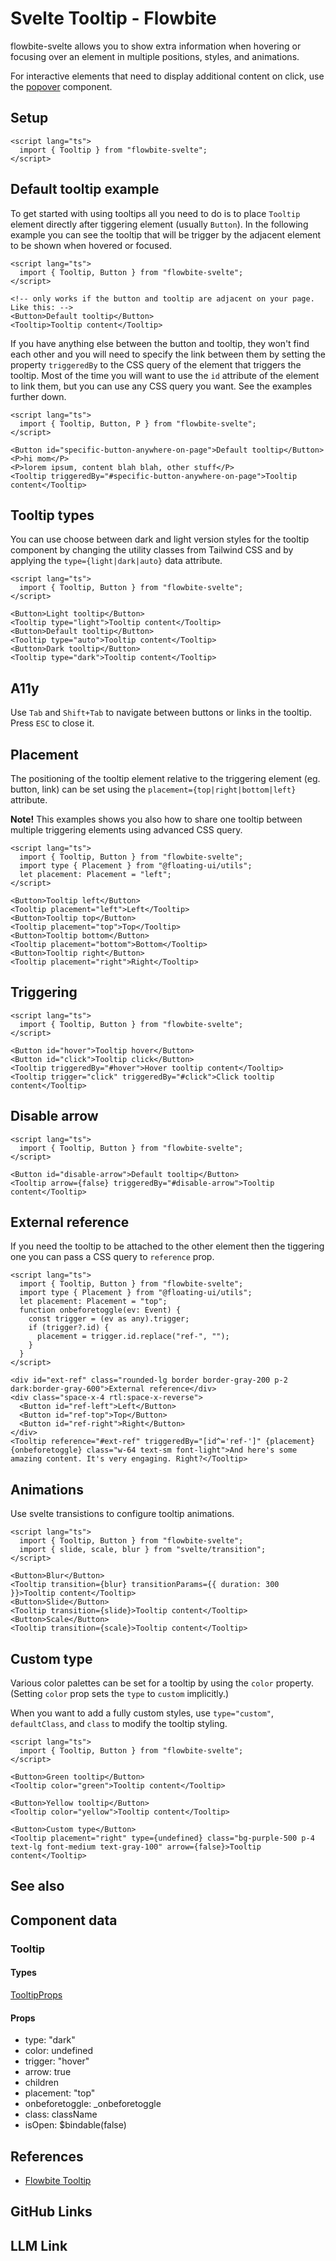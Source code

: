 # Svelte Tooltip - Flowbite


flowbite-svelte allows you to show extra information when hovering or focusing over an element in multiple positions, styles, and animations.

For interactive elements that need to display additional content on click, use the [popover](/docs/components/popover) component.

## Setup

```svelte
<script lang="ts">
  import { Tooltip } from "flowbite-svelte";
</script>
```

## Default tooltip example

To get started with using tooltips all you need to do is to place `Tooltip` element directly after tiggering element (usually `Button`).
In the following example you can see the tooltip that will be trigger by the adjacent element to be shown when hovered or focused.

```svelte
<script lang="ts">
  import { Tooltip, Button } from "flowbite-svelte";
</script>

<!-- only works if the button and tooltip are adjacent on your page. Like this: -->
<Button>Default tooltip</Button>
<Tooltip>Tooltip content</Tooltip>
```

If you have anything else between the button and tooltip, they won't find each other and you will need to specify the link between them by setting the property `triggeredBy` to the CSS query of the element that triggers the tooltip. Most of the time you will want to use the `id` attribute of the element to link them, but you can use any CSS query you want. See the examples further down.

```svelte
<script lang="ts">
  import { Tooltip, Button, P } from "flowbite-svelte";
</script>

<Button id="specific-button-anywhere-on-page">Default tooltip</Button>
<P>hi mom</P>
<P>lorem ipsum, content blah blah, other stuff</P>
<Tooltip triggeredBy="#specific-button-anywhere-on-page">Tooltip content</Tooltip>
```

## Tooltip types

You can use choose between dark and light version styles for the tooltip component by changing the utility classes from Tailwind CSS and by applying the `type={light|dark|auto}` data attribute.

```svelte
<script lang="ts">
  import { Tooltip, Button } from "flowbite-svelte";
</script>

<Button>Light tooltip</Button>
<Tooltip type="light">Tooltip content</Tooltip>
<Button>Default tooltip</Button>
<Tooltip type="auto">Tooltip content</Tooltip>
<Button>Dark tooltip</Button>
<Tooltip type="dark">Tooltip content</Tooltip>
```

## A11y

Use `Tab` and `Shift+Tab` to navigate between buttons or links in the tooltip. Press `ESC` to close it.

## Placement

The positioning of the tooltip element relative to the triggering element (eg. button, link) can be set using the `placement={top|right|bottom|left}` attribute.

**Note!** This examples shows you also how to share one tooltip between multiple triggering elements using advanced CSS query.

```svelte
<script lang="ts">
  import { Tooltip, Button } from "flowbite-svelte";
  import type { Placement } from "@floating-ui/utils";
  let placement: Placement = "left";
</script>

<Button>Tooltip left</Button>
<Tooltip placement="left">Left</Tooltip>
<Button>Tooltip top</Button>
<Tooltip placement="top">Top</Tooltip>
<Button>Tooltip bottom</Button>
<Tooltip placement="bottom">Bottom</Tooltip>
<Button>Tooltip right</Button>
<Tooltip placement="right">Right</Tooltip>
```

## Triggering

```svelte
<script lang="ts">
  import { Tooltip, Button } from "flowbite-svelte";
</script>

<Button id="hover">Tooltip hover</Button>
<Button id="click">Tooltip click</Button>
<Tooltip triggeredBy="#hover">Hover tooltip content</Tooltip>
<Tooltip trigger="click" triggeredBy="#click">Click tooltip content</Tooltip>
```

## Disable arrow

```svelte
<script lang="ts">
  import { Tooltip, Button } from "flowbite-svelte";
</script>

<Button id="disable-arrow">Default tooltip</Button>
<Tooltip arrow={false} triggeredBy="#disable-arrow">Tooltip content</Tooltip>
```

## External reference

If you need the tooltip to be attached to the other element then the tiggering one you can pass a CSS query to `reference` prop.

```svelte
<script lang="ts">
  import { Tooltip, Button } from "flowbite-svelte";
  import type { Placement } from "@floating-ui/utils";
  let placement: Placement = "top";
  function onbeforetoggle(ev: Event) {
    const trigger = (ev as any).trigger;
    if (trigger?.id) {
      placement = trigger.id.replace("ref-", "");
    }
  }
</script>

<div id="ext-ref" class="rounded-lg border border-gray-200 p-2 dark:border-gray-600">External reference</div>
<div class="space-x-4 rtl:space-x-reverse">
  <Button id="ref-left">Left</Button>
  <Button id="ref-top">Top</Button>
  <Button id="ref-right">Right</Button>
</div>
<Tooltip reference="#ext-ref" triggeredBy="[id^='ref-']" {placement} {onbeforetoggle} class="w-64 text-sm font-light">And here's some amazing content. It's very engaging. Right?</Tooltip>
```

## Animations

Use svelte transistions to configure tooltip animations.

```svelte
<script lang="ts">
  import { Tooltip, Button } from "flowbite-svelte";
  import { slide, scale, blur } from "svelte/transition";
</script>

<Button>Blur</Button>
<Tooltip transition={blur} transitionParams={{ duration: 300 }}>Tooltip content</Tooltip>
<Button>Slide</Button>
<Tooltip transition={slide}>Tooltip content</Tooltip>
<Button>Scale</Button>
<Tooltip transition={scale}>Tooltip content</Tooltip>
```

## Custom type

Various color palettes can be set for a tooltip by using the `color` property. (Setting `color` prop sets the `type` to `custom` implicitly.)

When you want to add a fully custom styles, use `type="custom"`, `defaultClass`, and `class` to modify the tooltip styling.

```svelte
<script lang="ts">
  import { Tooltip, Button } from "flowbite-svelte";
</script>

<Button>Green tooltip</Button>
<Tooltip color="green">Tooltip content</Tooltip>

<Button>Yellow tooltip</Button>
<Tooltip color="yellow">Tooltip content</Tooltip>

<Button>Custom type</Button>
<Tooltip placement="right" type={undefined} class="bg-purple-500 p-4 text-lg font-medium text-gray-100" arrow={false}>Tooltip content</Tooltip>
```

## See also

<Seealso links={relatedLinks} />

## Component data

### Tooltip

#### Types

[TooltipProps](https://github.com/themesberg/flowbite-svelte/blob/main/src/lib/types.ts#L1859)

#### Props

- type: "dark"
- color: undefined
- trigger: "hover"
- arrow: true
- children
- placement: "top"
- onbeforetoggle: _onbeforetoggle
- class: className
- isOpen: $bindable(false)


## References

- [Flowbite Tooltip](https://flowbite.com/docs/components/tooltips/)

## GitHub Links



## LLM Link

<LlmLink />
